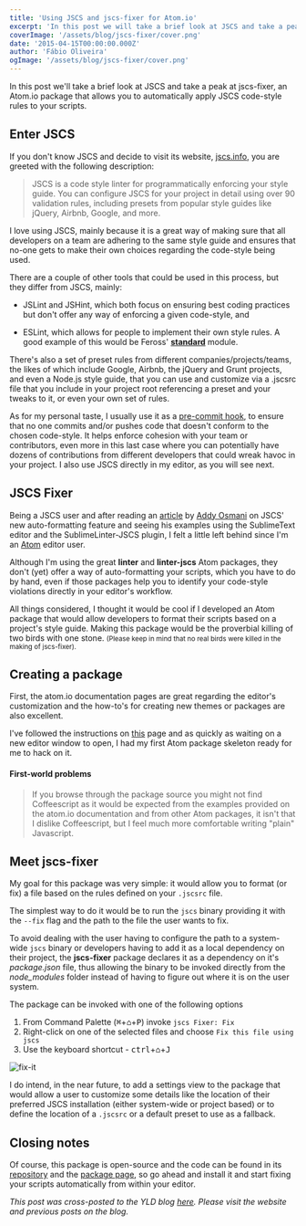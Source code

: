 ```yaml
---
title: 'Using JSCS and jscs-fixer for Atom.io'
excerpt: 'In this post we will take a brief look at JSCS and take a peak at jscs-fixer, an Atom.io package that allows you to automatically apply JSCS code-style rules to your scripts.'
coverImage: '/assets/blog/jscs-fixer/cover.png'
date: '2015-04-15T00:00:00.000Z'
author: 'Fábio Oliveira'
ogImage: '/assets/blog/jscs-fixer/cover.png'
---
```


In this post we'll take a brief look at JSCS and take a peak at jscs-fixer, an Atom.io package that allows you to automatically apply JSCS code-style rules to your scripts.

## Enter JSCS

If you don't know JSCS and decide to visit its website, [jscs.info][jscs-site], you are greeted with the following description:

> JSCS is a code style linter for programmatically enforcing your style guide. You can configure JSCS for your project in detail using over 90 validation rules, including presets from popular style guides like jQuery, Airbnb, Google, and more.

I love using JSCS, mainly because it is a great way of making sure that all developers on a team are adhering to the same style guide and ensures that no-one gets to make their own choices regarding the code-style being used.

There are a couple of other tools that could be used in this process, but they differ from JSCS, mainly:

* JSLint and JSHint, which both focus on ensuring best coding practices but don't offer any way of enforcing a given code-style, and

* ESLint, which allows for people to implement their own style rules. A good example of this would be Feross' **[standard][feross-standard]** module.

There's also a set of preset rules from different companies/projects/teams, the likes of which include Google, Airbnb, the jQuery and Grunt projects, and even a Node.js style guide, that you can use and customize via a .jscsrc file that you include in your project root referencing a preset and your tweaks to it, or even your own set of rules.

As for my personal taste, I usually use it as a [pre-commit hook][nunos-article], to ensure that no one commits and/or pushes code that doesn't conform to the chosen code-style. It helps enforce cohesion with your team or contributors, even more in this last case where you can potentially have dozens of contributions from different developers that could wreak havoc in your project. I also use JSCS directly in my editor, as you will see next.

## JSCS Fixer

Being a JSCS user and after reading an [article][addys-article] by [Addy Osmani][addys-profile] on JSCS' new auto-formatting feature and seeing his examples using the SublimeText editor and the SublimeLinter-JSCS plugin, I felt a little left behind since I'm an [Atom][atom-page] editor user.

Although I'm using the great **linter** and **linter-jscs** Atom packages, they don't (yet) offer a way of auto-formatting your scripts, which you have to do by hand, even if those packages help you to identify your code-style violations directly in your editor's workflow.

All things considered, I thought it would be cool if I developed an Atom package that would allow developers to format their scripts based on a project's style guide. Making this package would be the proverbial killing of two birds with one stone. <small>(Please keep in mind that no real birds were killed in the making of jscs-fixer).</small>

## Creating a package

First, the atom.io documentation pages are great regarding the editor's customization and the how-to's for creating new themes or packages are also excellent.

I've followed the instructions on [this][atom-docs] page and as quickly as waiting on a new editor window to open, I had my first Atom package skeleton ready for me to hack on it.


#### First-world problems

>If you browse through the package source you might not find Coffeescript as it would be expected from the examples provided on the atom.io documentation and from other Atom packages, it isn't that I dislike Coffeescript, but I feel much more comfortable writing "plain" Javascript.


## Meet jscs-fixer

My goal for this package was very simple: it would allow you to format (or fix) a file based on the rules defined on your `.jscsrc` file.

The simplest way to do it would be to run the `jscs` binary providing it with the `--fix` flag and the path to the file the user wants to fix.

To avoid dealing with the user having to configure the path to a system-wide `jscs` binary or developers having to add it as a local dependency on their project, the **jscs-fixer** package declares it as a dependency on it's *package.json* file, thus allowing the binary to be invoked directly from the _node\_modules_ folder instead of having to figure out where it is on the user system.

The package can be invoked with one of the following options

1. From Command Palette (<kbd>⌘</kbd>+<kbd>⌂</kbd>+<kbd>P</kbd>) invoke `jscs Fixer: Fix`
2. Right-click on one of the selected files and choose `Fix this file using jscs`
3. Use the keyboard shortcut - <kbd>ctrl</kbd>+<kbd>⌂</kbd>+<kbd>J</kbd>

![fix-it][fix-it-gif]

I do intend, in the near future, to add a settings view to the package that would allow a user to customize some details like the location of their preferred JSCS installation (either system-wide or project based) or to define the location of a `.jscsrc` or a default preset to use as a fallback.

## Closing notes

Of course, this package is open-source and the code can be found in its [repository][github-repo] and the [package page][atom-package], so go ahead and install it and start fixing your scripts automatically from within your editor.

*This post was cross-posted to the YLD blog [here][yld-crosspost]. Please visit the website and previous posts on the blog.*

[jscs-site]: http://jscs.info/
[feross-standard]: https://github.com/feross/standard/blob/v3.6.0/rc/.eslintrc
[nunos-article]: http://blog.yld.io/2014/11/12/nano6-and-the-coverage-contract/
[addys-article]: https://medium.com/@addyosmani/auto-formatting-javascript-code-style-fe0f98a923b8
[addys-profile]: https://twitter.com/addyosmani
[atom-page]: https://atom.io/
[atom-docs]: https://atom.io/docs/latest/your-first-package
[scaffolding]: https://cldup.com/2KV3vDrkTl.png
[fix-it-gif]: https://cldup.com/Rmg6zIa3kS.gif
[github-repo]: https://github.com/foliveira/jscs-fixer
[atom-package]: https://atom.io/packages/jscs-fixer
[yld-crosspost]: https://www.yld.io/blog/using-jscs-and-jscs-fixer-for-atom-io/
